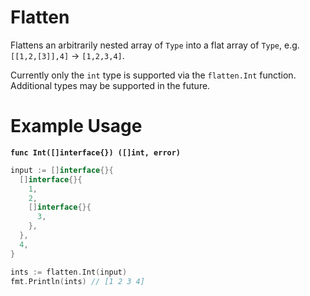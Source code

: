 # Flatten

Flattens an arbitrarily nested array of `Type` into a flat array of `Type`,
e.g. `[[1,2,[3]],4]` -> `[1,2,3,4]`.

Currently only the `int` type is supported via the `flatten.Int` function.
Additional types may be supported in the future.

# Example Usage

**`func Int([]interface{}) ([]int, error)`**

```go
input := []interface{}{
  []interface{}{
    1,
    2,
    []interface{}{
      3,
    },
  },
  4,
}

ints := flatten.Int(input)
fmt.Println(ints) // [1 2 3 4]
```
